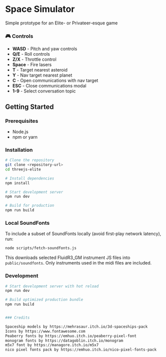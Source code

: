 # Space Simulator

Simple prototype for an Elite- or Privateer-esque game

### 🎮 Controls
- **WASD** - Pitch and yaw controls
- **Q/E** - Roll controls  
- **Z/X** - Throttle control 
- **Space** - Fire lasers
- **T** - Target nearest asteroid
- **Y** - Nav target nearest planet
- **C** - Open communications with nav target
- **ESC** - Close communications modal
- **1-9** - Select conversation topic

## Getting Started

### Prerequisites
- Node.js
- npm or yarn

### Installation
```bash
# Clone the repository
git clone <repository-url>
cd threejs-elite

# Install dependencies
npm install

# Start development server
npm run dev

# Build for production
npm run build
```

### Local SoundFonts
To include a subset of SoundFonts locally (avoid first-play network latency), run:
```bash
node scripts/fetch-soundfonts.js
```
This downloads selected FluidR3_GM instrument JS files into `public/soundfonts`. Only instruments used in the midi files are included.

### Development
```bash
# Start development server with hot reload
npm run dev

# Build optimized production bundle
npm run build


### Credits

Spaceship models by https://mehrasaur.itch.io/3d-spaceships-pack
Icons by https://www.fontawesome.com
Peaberry fonts by https://emhuo.itch.io/peaberry-pixel-font
monogram fonts by https://datagoblin.itch.io/monogram
m5x7 font by https://managore.itch.io/m5x7
nico pixel fonts pack by https://emhuo.itch.io/nico-pixel-fonts-pack